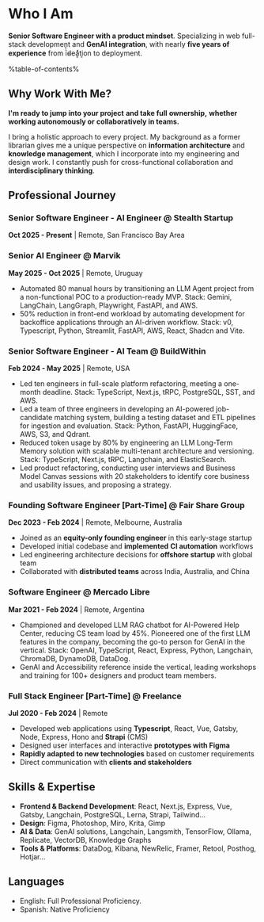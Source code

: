 # Who I Am

**Senior Software Engineer with a product mindset**. Specializing in web full-stack development and **GenAI integration**, with nearly **five years of experience** from iͪ̔d̴eḁͯti͕on to deployment.

%table-of-contents%

## Why Work With Me?

**I'm ready to jump into your project** **and take full** **ownership,** **whether** **working autonomously or** **collaboratively in teams.**

I bring a holistic approach to every project. My background as a former librarian gives me a unique perspective on **information architecture** and **knowledge management**, which I incorporate into my engineering and design work. I constantly push for cross-functional collaboration and **interdisciplinary thinking**.

## Professional Journey

### Senior Software Engineer - AI Engineer @ Stealth Startup

**Oct 2025 - Present** | Remote, San Francisco Bay Area


### Senior AI Engineer @ Marvik

**May 2025 - Oct 2025** | Remote, Uruguay

- Automated 80 manual hours by transitioning an LLM Agent project from a non-functional POC to a production-ready MVP. Stack: Gemini, LangChain, LangGraph, Playwright, FastAPI, and AWS.
- 50% reduction in front-end workload by automating development for backoffice applications through an AI-driven workflow. Stack: v0, Typescript, Python, Streamlit, FastAPI, AWS, React, Shadcn and Vite.


### Senior Software Engineer - AI Team @ BuildWithin

**Feb 2024 - May 2025** | Remote, USA

- Led ten engineers in full-scale platform refactoring, meeting a one-month deadline. Stack: TypeScript, Next.js, tRPC, PostgreSQL, SST, and AWS.
- Led a team of three engineers in developing an AI-powered job-candidate matching system, building a testing dataset and ETL pipelines for ingestion and evaluation. Stack: Python, FastAPI, HuggingFace, AWS, S3, and Qdrant.
- Reduced token usage by 80% by engineering an LLM Long-Term Memory solution with scalable multi-tenant architecture and versioning. Stack: TypeScript, Next.js, tRPC, Langchain, and ElasticSearch.
- Led product refactoring, conducting user interviews and Business Model Canvas sessions with 20 stakeholders to identify core business and usability issues, and proposing a strategy. 


### Founding Software Engineer [Part-Time] @ Fair Share Group

**Dec 2023 - Feb 2024** | Remote, Melbourne, Australia

- Joined as an **equity-only founding engineer** in this early-stage startup
- Developed initial codebase and **implemented** **CI automation** workflows
- Led engineering architecture decisions for **offshore startup** with global team
- Collaborated with **distributed teams** across India, Australia, and China

### Software Engineer @ Mercado Libre

**Mar 2021 - Feb 2024** | Remote, Argentina

- Championed and developed LLM RAG chatbot for AI-Powered Help Center, reducing CS team load by 45%. Pioneered one of the first LLM features in the company, becoming the go-to person for GenAI in the vertical. Stack: OpenAI, TypeScript, React, Express, Python, Langchain, ChromaDB, DynamoDB, DataDog.
- GenAI and Accessibility reference inside the vertical, leading workshops and training for 100+ designers and product team members.


### Full Stack Engineer [Part-Time] @ Freelance

**Jul 2020 - Feb 2024** | Remote

- Developed web applications using **Typescript**, React, Vue, Gatsby, Node, Express, Hono and **Strapi** (CMS)
- Designed user interfaces and interactive **prototypes with Figma**
- **Rapidly adapted to new technologies** based on customer requirements
- Direct communication with **clients and stakeholders**

## Skills & Expertise

- **Frontend & Backend Development**: React, Next.js, Express, Vue, Gatsby, Langchain, PostgreSQL, Lerna, Strapi, Tailwind...
- **Design**: Figma, Photoshop, Miro, Krita, Gimp
- **AI & Data**: GenAI solutions, Langchain, Langsmith, TensorFlow, Ollama, Replicate, VectorDB, Knowledge Graphs
- **Tools & Platforms**: DataDog, Kibana, NewRelic, Framer, Retool, Posthog, Hotjar...

## Languages

- English: Full Professional Proficiency.
- Spanish: Native Proficiency
